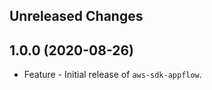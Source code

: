 Unreleased Changes
------------------

1.0.0 (2020-08-26)
------------------

* Feature - Initial release of `aws-sdk-appflow`.


